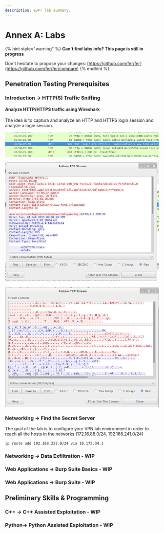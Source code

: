 ```yaml
---
description: eJPT lab summary.
---
```


# Annex A: Labs

{% hint style="warning" %}
**Can't find labs info? This page is still in progress**

Don't hesitate to propose your changes: [https://github.com/fer/fer](https://github.com/fer/fer/compare)
{% endhint %}

## **Penetration Testing Prerequisites**

### **Introduction** → **HTTP\(S\) Traffic Sniffing**

#### **Analyze HTTP/HTTPS traffic using Wireshark**

The idea is to captura and analyze an HTTP and HTTPS login session and analyze a login session.

![Find Post HTTP packet and right click to select &apos;Follow TCP Stream&apos;](../.gitbook/assets/image%20%2828%29.png)

![HTTP followed TCP stream](../.gitbook/assets/image%20%2829%29.png)

![HTTPS followed TCP stream](../.gitbook/assets/image%20%2827%29.png)

### Networking → Find the Secret Server

The goal of the lab is to configure your VPN lab environment in order to reach all the hosts in the networks \(172.16.88.0/24, 192.168.241.0/24\)

```bash
ip route add 192.168.222.0/24 via 10.175.34.1
```

###  Networking → Data Exfiltration - WIP

### Web Applications → Burp Suite Basics - WIP 

### Web Applications → Burp Suite - WIP 

## Preliminary Skills & Programming

### C++ → C++ Assisted Exploitation - WIP

### Python→ Python Assisted Exploitation - WIP













#### 

